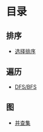 # 目录

## 排序

- [选择排序](https://github.com/cunyucunyu/algorithm-notes/tree/master/src/%E6%8E%92%E5%BA%8F/%E9%80%89%E6%8B%A9%E6%8E%92%E5%BA%8F)

## 遍历

- [DFS/BFS](https://github.com/cunyucunyu/algorithm-notes/tree/master/src/遍历/DFSAndBFS)

## 图

- [并查集](./src/图/并查集)





























